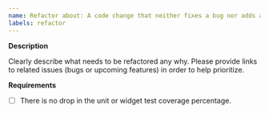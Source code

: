 ```yaml
---
name: Refactor about: A code change that neither fixes a bug nor adds a feature title: 'refactor: '
labels: refactor
---
```


**Description**

Clearly describe what needs to be refactored any why. Please provide links to related issues (bugs or upcoming features)
in order to help prioritize.

**Requirements**

- [ ] There is no drop in the unit or widget test coverage percentage.